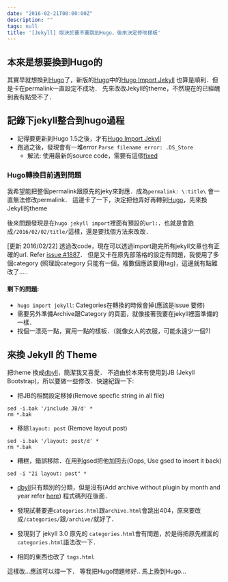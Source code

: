 ```yaml
---
date: "2016-02-21T00:00:00Z"
description: ""
tags: null
title: '[Jekyll] 取決於要不要跳到Hugo，後來決定修改樣板'
---
```


## 本來是想要換到Hugo的

其實早就想換到[Hugo](https://gohugo.io/)了，新版的[Hugo](https://gohugo.io/)中的[Hugo Import Jekyll](https://gohugo.io/commands/hugo_import_jekyll/) 也算是順利．但是卡在permalink一直設定不成功．  先來改改Jekyll的theme，不然現在的已經醜到我有點受不了．

## 記錄下jekyll整合到hugo過程

- 記得要更新到Hugo 1.5之後，才有[Hugo Import Jekyll](https://gohugo.io/commands/hugo_import_jekyll/)
- 跑過之後，發現會有一堆error `Parse filename error: .DS_Store`
	- 解法: 使用最新的source code，需要有這個[fixed](https://github.com/spf13/hugo/issues/1705)


###  Hugo轉換目前遇到問題

我希望能把整個permalink跟原先的jeky來對應．成為`permalink: \:title\` 會一直無法修改permalink． 這邊卡了一下，決定把他弄好再轉到[Hugo](https://gohugo.io/)，先來換Jekyll的theme

後來問題發現是在`hugo jekyll import`裡面有預設的`url:`．也就是會跑成`/2016/02/02/title/`這樣，還是要找個方法來改改．

[更新 2016/02/22]
透過改code，現在可以透過import跑完所有jekyll文章也有正確的url. Refer [issue #1887](https://github.com/spf13/hugo/issues/1887)． 但是又卡在原先部落格的設定有問題，我使用了多個category (照理說category 只能有一個，複數個應該要用tag)，這邊就有點難改了.....

#### 剩下的問題:

-  `hugo import jekyll`: Categories在轉換的時候會掉(應該是issue 要修)
-  需要另外準備Archive跟Category 的頁面，就像接著我要在jekyll裡面準備的一樣．
-  找個一漂亮一點，實用一點的樣板．（就像女人的衣服，可能永遠少一個?)


## 來換 Jekyll 的 Theme

把theme 換成[dbyll](https://github.com/dbtek/dbyll)，簡潔我又喜愛． 不過由於本來有使用到JB (Jekyll Bootstrap)，所以要做一些修改．快速紀錄一下:


- 把JB的相關設定移掉(Remove specfic string in all file)

```
sed -i.bak '/include JB/d' *
rm *.bak
```

- 移除`layout: post` (Remove layout post)

```
sed -i.bak '/layout: post/d' *
rm *.bak
```


- 糟糕，錯誤移除．在用到gsed把他加回去(Oops, Use gsed  to insert it back)

```
sed -i "2i layout: post" *
```


- [dbyll](https://github.com/dbtek/dbyll)只有類別的分類，但是沒有(Add archive without plugin by month and year refer [here](http://stackoverflow.com/questions/19086284/jekyll-liquid-templating-how-to-group-blog-posts-by-year)) 程式碼列在後面．

<script src="https://gist.github.com/kkdai/d6563c00ab4336d3939f.js"></script>

- 發現試著要連`categories.html`跟`archive.html`會跳出404，原來要改成`/categories/`跟`/archive/`就好了．


- 發現到了 jekyll 3.0 原先的 `categories.html`會有問題，於是得把原先裡面的`categories.html`語法改一下．

<script src="https://gist.github.com/kkdai/e668c7d934257386374c.js"></script>

- 相同的東西也改了 `tags.html`

<script src="https://gist.github.com/kkdai/f2300bccb5cfc4adbf2f.js"></script>

這樣改...應該可以撐一下． 等我把Hugo問題修好.. 馬上換到Hugo...